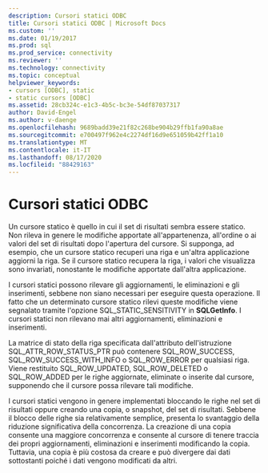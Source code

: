 ```yaml
---
description: Cursori statici ODBC
title: Cursori statici ODBC | Microsoft Docs
ms.custom: ''
ms.date: 01/19/2017
ms.prod: sql
ms.prod_service: connectivity
ms.reviewer: ''
ms.technology: connectivity
ms.topic: conceptual
helpviewer_keywords:
- cursors [ODBC], static
- static cursors [ODBC]
ms.assetid: 28cb324c-e1c3-4b5c-bc3e-54df87037317
author: David-Engel
ms.author: v-daenge
ms.openlocfilehash: 9689badd39e21f82c268be904b29ffb1fa90a8ae
ms.sourcegitcommit: e700497f962e4c2274df16d9e651059b42ff1a10
ms.translationtype: MT
ms.contentlocale: it-IT
ms.lasthandoff: 08/17/2020
ms.locfileid: "88429163"
---
```

# <a name="odbc-static-cursors"></a>Cursori statici ODBC
Un cursore statico è quello in cui il set di risultati sembra essere statico. Non rileva in genere le modifiche apportate all'appartenenza, all'ordine o ai valori del set di risultati dopo l'apertura del cursore. Si supponga, ad esempio, che un cursore statico recuperi una riga e un'altra applicazione aggiorni la riga. Se il cursore statico recupera la riga, i valori che visualizza sono invariati, nonostante le modifiche apportate dall'altra applicazione.  
  
 I cursori statici possono rilevare gli aggiornamenti, le eliminazioni e gli inserimenti, sebbene non siano necessari per eseguire questa operazione. Il fatto che un determinato cursore statico rilevi queste modifiche viene segnalato tramite l'opzione SQL_STATIC_SENSITIVITY in **SQLGetInfo**. I cursori statici non rilevano mai altri aggiornamenti, eliminazioni e inserimenti.  
  
 La matrice di stato della riga specificata dall'attributo dell'istruzione SQL_ATTR_ROW_STATUS_PTR può contenere SQL_ROW_SUCCESS, SQL_ROW_SUCCESS_WITH_INFO o SQL_ROW_ERROR per qualsiasi riga. Viene restituito SQL_ROW_UPDATED, SQL_ROW_DELETED o SQL_ROW_ADDED per le righe aggiornate, eliminate o inserite dal cursore, supponendo che il cursore possa rilevare tali modifiche.  
  
 I cursori statici vengono in genere implementati bloccando le righe nel set di risultati oppure creando una copia, o snapshot, del set di risultati. Sebbene il blocco delle righe sia relativamente semplice, presenta lo svantaggio della riduzione significativa della concorrenza. La creazione di una copia consente una maggiore concorrenza e consente al cursore di tenere traccia dei propri aggiornamenti, eliminazioni e inserimenti modificando la copia. Tuttavia, una copia è più costosa da creare e può divergere dai dati sottostanti poiché i dati vengono modificati da altri.
